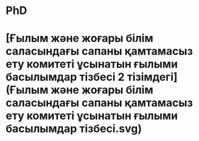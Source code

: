 # PhD
# [Ғылым және жоғары білім саласындағы сапаны қамтамасыз ету комитеті ұсынатын ғылыми басылымдар тізбесі 2 тізімдегі](Ғылым және жоғары білім саласындағы сапаны қамтамасыз ету комитеті ұсынатын ғылыми басылымдар тізбесі.svg)
